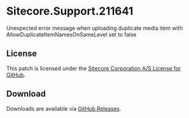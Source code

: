 # Sitecore.Support.211641
Unexpected error message when uploading duplicate media item with AllowDuplicateItemNamesOnSameLevel set to false

## License  
This patch is licensed under the [Sitecore Corporation A/S License for GitHub](https://github.com/sitecoresupport/Sitecore.Support.211641/blob/master/LICENSE).  

## Download  
Downloads are available via [GitHub Releases](https://github.com/sitecoresupport/Sitecore.Support.211641/releases).  
